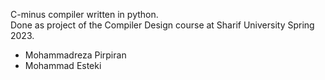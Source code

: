C-minus compiler written in python. <br>
Done as project of the Compiler Design course at Sharif University Spring 2023. <br>
- Mohammadreza Pirpiran <br>
- Mohammad Esteki
